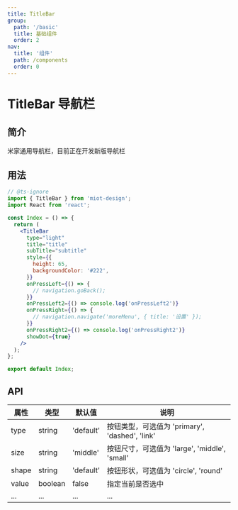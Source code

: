```yaml
---
title: TitleBar
group:
  path: '/basic'
  title: 基础组件
  order: 2
nav:
  title: '组件'
  path: /components
  order: 0
---
```


# TitleBar 导航栏

## 简介

米家通用导航栏，目前正在开发新版导航栏

## 用法

```jsx
// @ts-ignore
import { TitleBar } from 'miot-design';
import React from 'react';

const Index = () => {
  return (
    <TitleBar
      type="light"
      title="title"
      subTitle="subtitle"
      style={{
        height: 65,
        backgroundColor: '#222',
      }}
      onPressLeft={() => {
        // navigation.goBack();
      }}
      onPressLeft2={() => console.log('onPressLeft2')}
      onPressRight={() => {
        // navigation.navigate('moreMenu', { title: '设置' });
      }}
      onPressRight2={() => console.log('onPressRight2')}
      showDot={true}
    />
  );
};

export default Index;
```

## API

| 属性  | 类型    | 默认值    | 说明                                           |
| ----- | ------- | --------- | ---------------------------------------------- |
| type  | string  | 'default' | 按钮类型，可选值为 'primary', 'dashed', 'link' |
| size  | string  | 'middle'  | 按钮尺寸，可选值为 'large', 'middle', 'small'  |
| shape | string  | 'default' | 按钮形状，可选值为 'circle', 'round'           |
| value | boolean | false     | 指定当前是否选中                               |
| ...   | ...     | ...       | ...                                            |
